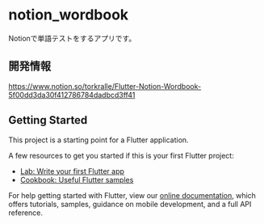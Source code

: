 # notion_wordbook
Notionで単語テストをするアプリです。

## 開発情報
https://www.notion.so/torkralle/Flutter-Notion-Wordbook-5f00dd3da30f412786784dadbcd3ff41

## Getting Started

This project is a starting point for a Flutter application.

A few resources to get you started if this is your first Flutter project:

- [Lab: Write your first Flutter app](https://flutter.dev/docs/get-started/codelab)
- [Cookbook: Useful Flutter samples](https://flutter.dev/docs/cookbook)

For help getting started with Flutter, view our
[online documentation](https://flutter.dev/docs), which offers tutorials,
samples, guidance on mobile development, and a full API reference.
